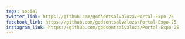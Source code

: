 ```yaml
---
tags: social
twitter_link: https://github.com/godsentsalvaloza/Portal-Expo-25
facebook_link: https://github.com/godsentsalvaloza/Portal-Expo-25
instagram_link: https://github.com/godsentsalvaloza/Portal-Expo-25
---
```

